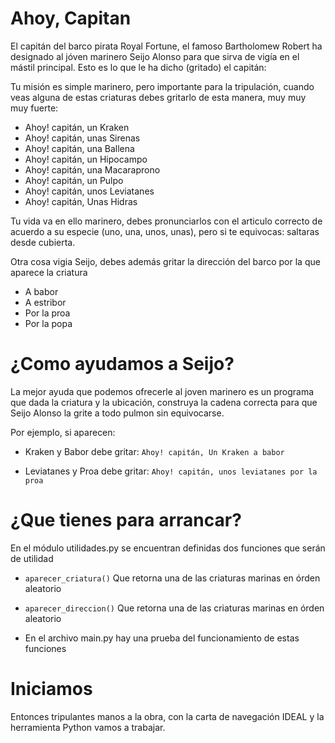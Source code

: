 # Ahoy, Capitan
El capitán del barco pirata Royal Fortune, el famoso Bartholomew Robert ha designado al jóven marinero Seijo Alonso para que sirva de vigía en el mástil principal. Esto es lo que le ha dicho (gritado) el capitán:

Tu misión es simple marinero, pero importante para la tripulación, cuando veas alguna de estas criaturas debes gritarlo de esta manera, muy muy muy fuerte:
+	Ahoy! capitán, un Kraken
+	Ahoy! capitán, unas Sirenas
+	Ahoy! capitán, una Ballena
+	Ahoy! capitán, un Hipocampo
+	Ahoy! capitán, una Macaraprono
+	Ahoy! capitán, un Pulpo
+	Ahoy! capitán, unos Leviatanes
+	Ahoy! capitán, Unas Hidras

Tu vida va en ello marinero, debes pronunciarlos con el articulo correcto de acuerdo a su especie (uno, una, unos, unas), pero  si te equivocas: saltaras desde cubierta. 

Otra cosa vigia Seijo, debes además gritar la dirección del barco por la que aparece la criatura
+	A babor
+	A estribor
+	Por la proa
+	Por la popa

# ¿Como ayudamos a Seijo?
La mejor ayuda que podemos ofrecerle al joven marinero es un programa que dada la criatura y la ubicación, construya la cadena correcta para que Seijo Alonso la grite a todo pulmon sin equivocarse.

Por ejemplo, si aparecen:

+ Kraken y Babor debe gritar: `Ahoy! capitán, Un Kraken a babor`

+ Leviatanes y Proa debe gritar: `Ahoy! capitán, unos leviatanes por la proa`

# ¿Que tienes para arrancar?
En el módulo utilidades.py se encuentran definidas dos funciones que serán de utilidad

+  `aparecer_criatura()` Que retorna una de las criaturas marinas en órden aleatorio

+  `aparecer_direccion()` Que retorna una de las criaturas marinas en órden aleatorio

+ En el archivo main.py hay una prueba del funcionamiento de estas funciones

# Iniciamos
Entonces tripulantes manos a la obra, con la carta de navegación IDEAL y la herramienta Python vamos a trabajar.








